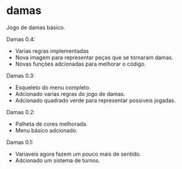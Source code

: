 # damas
Jogo de damas básico.

Damas 0.4:
  - Varias regras implementadas
  - Nova imagem para representar peças que se tornaram damas.
  - Novas funções adcionadas para melhorar o código.

Damas 0.3:
  - Esqueleto do menu completo.
  - Adcionado varias regras do jogo de damas.
  - Adcionado quadrado verde para representar possiveis jogadas.

Damas 0.2:
  - Palheta de cores melhorada.
  - Menu básico adcionado.


Damas 0.1:
  - Variaveis agora fazem um pouco mais de sentido.
  - Adcionado um sistema de turnos.
